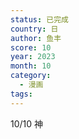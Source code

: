 ```yaml
---
status: 已完成
country: 日
author: 鱼丰
score: 10
year: 2023
month: 10
category:
  - 漫画
tags:
---
```

10/10 神
